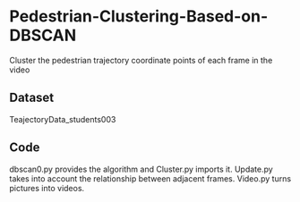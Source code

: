 # Pedestrian-Clustering-Based-on-DBSCAN
Cluster the pedestrian trajectory coordinate points of each frame in the video
## Dataset
TeajectoryData_students003
## Code
dbscan0.py provides the algorithm and Cluster.py imports it.
Update.py takes into account the relationship between adjacent frames.
Video.py turns pictures into videos.
